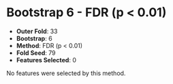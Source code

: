 # Bootstrap 6 - FDR (p < 0.01)

- **Outer Fold**: 33
- **Bootstrap**: 6
- **Method**: FDR (p < 0.01)
- **Fold Seed**: 79
- **Features Selected**: 0

No features were selected by this method.
